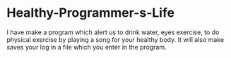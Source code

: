 # Healthy-Programmer-s-Life
I have make a program which alert us to drink water, eyes exercise, to do physical exercise by playing a song for your healthy body. It will also make saves your log in a file which you enter in the program.
